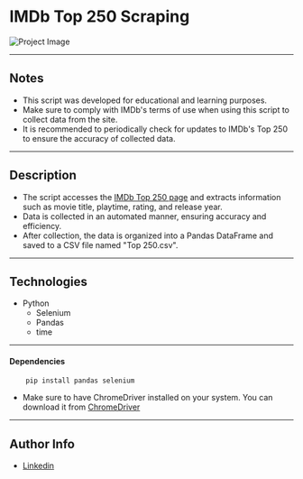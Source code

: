 # IMDb Top 250 Scraping

![Project Image](https://upload.wikimedia.org/wikipedia/commons/thumb/c/cc/IMDb_Logo_Square.svg/192px-IMDb_Logo_Square.svg.png?20200218171646)

---
## Notes

- This script was developed for educational and learning purposes.
- Make sure to comply with IMDb's terms of use when using this script to collect data from the site.
- It is recommended to periodically check for updates to IMDb's Top 250 to ensure the accuracy of collected data.
---
## Description

- The script accesses the [IMDb Top 250 page](https://www.imdb.com/chart/top/?ref_=nv_mv_250) and extracts information such as movie title, playtime, rating, and release year.
- Data is collected in an automated manner, ensuring accuracy and efficiency.
- After collection, the data is organized into a Pandas DataFrame and saved to a CSV file named "Top 250.csv".

---

## Technologies

- Python
  - Selenium
  - Pandas
  - time 

---

#### Dependencies

```html
    pip install pandas selenium
```
- Make sure to have ChromeDriver installed on your system. You can download it from [ChromeDriver](https://chromedriver.chromium.org/downloads)

---

## Author Info

- [Linkedin](https://www.linkedin.com/in/gustavo-vinhola-dos-santos-269a01215/)
